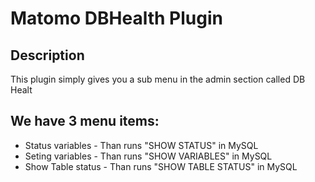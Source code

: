 # Matomo DBHealth Plugin

## Description

This plugin simply gives you a sub menu in the admin section called DB Healt

## We have 3 menu items:
* Status variables - Than runs "SHOW STATUS" in MySQL
* Seting variables - Than runs "SHOW VARIABLES" in MySQL
* Show Table status - Than runs "SHOW TABLE STATUS" in MySQL

